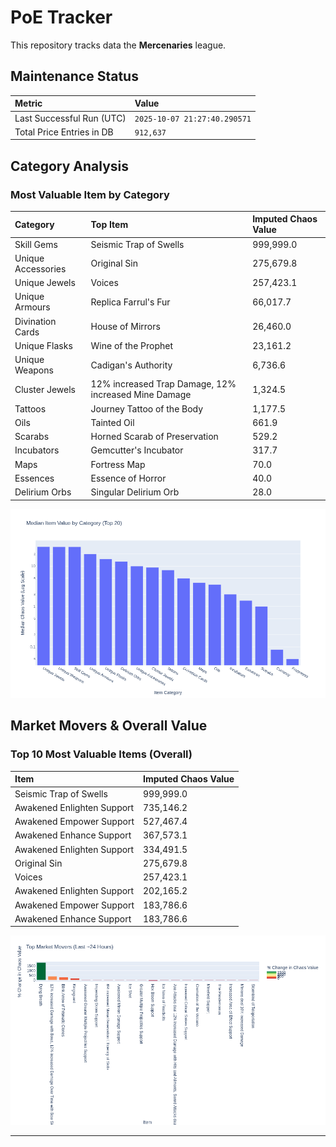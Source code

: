 # PoE Tracker

This repository tracks data the **Mercenaries** league.

## Maintenance Status

<!-- START_MAINTENANCE -->
| Metric | Value |
|:---|:---|
| Last Successful Run (UTC) | `2025-10-07 21:27:40.290571` |
| Total Price Entries in DB | `912,637` |

<!-- END_MAINTENANCE -->

## Category Analysis

<!-- START_CATEGORY_ANALYSIS -->
### Most Valuable Item by Category
| Category | Top Item | Imputed Chaos Value |
| :--- | :--- | :--- |
| Skill Gems | Seismic Trap of Swells | 999,999.0 |
| Unique Accessories | Original Sin | 275,679.8 |
| Unique Jewels | Voices | 257,423.1 |
| Unique Armours | Replica Farrul's Fur | 66,017.7 |
| Divination Cards | House of Mirrors | 26,460.0 |
| Unique Flasks | Wine of the Prophet | 23,161.2 |
| Unique Weapons | Cadigan's Authority | 6,736.6 |
| Cluster Jewels | 12% increased Trap Damage, 12% increased Mine Damage | 1,324.5 |
| Tattoos | Journey Tattoo of the Body | 1,177.5 |
| Oils | Tainted Oil | 661.9 |
| Scarabs | Horned Scarab of Preservation | 529.2 |
| Incubators | Gemcutter's Incubator | 317.7 |
| Maps | Fortress Map | 70.0 |
| Essences | Essence of Horror | 40.0 |
| Delirium Orbs | Singular Delirium Orb | 28.0 |


![Category Analysis Chart](charts/category_analysis.png)
<!-- END_CATEGORY_ANALYSIS -->

## Market Movers & Overall Value

<!-- START_ANALYSIS -->
### Top 10 Most Valuable Items (Overall)
| Item | Imputed Chaos Value |
| :--- | :--- |
| Seismic Trap of Swells | 999,999.0 |
| Awakened Enlighten Support | 735,146.2 |
| Awakened Empower Support | 527,467.4 |
| Awakened Enhance Support | 367,573.1 |
| Awakened Enlighten Support | 334,491.5 |
| Original Sin | 275,679.8 |
| Voices | 257,423.1 |
| Awakened Enlighten Support | 202,165.2 |
| Awakened Empower Support | 183,786.6 |
| Awakened Enhance Support | 183,786.6 |


![Market Movers Chart](charts/market_movers.png)
<!-- END_ANALYSIS -->

---
